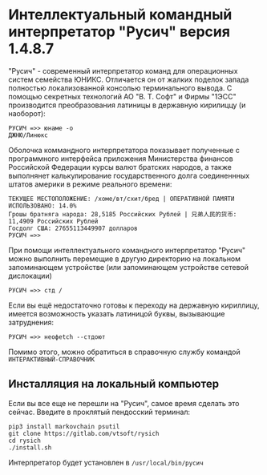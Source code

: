 # Интеллектуальный командный интерпретатор "Русич" версия 1.4.8.7
"Русич" - cовременный интерпретатор команд для операционных систем семейства ЮНИКС. Отличается он от жалких поделок запада полностью локализованной консолью терминального вывода. С помощью секретных технологий АО "В. Т. Софт" и Фирмы "1ЭСС" производится преобразования латиницы в державную кирилиццу (и наоборот):
```
РУСИЧ =>> юнаме -о
ДЖНЮ/Линюкс
```
Оболочка коммандного интерпретатора показывает полученные с программного интерфейса приложения Министерства финансов Российской Федерации курсы валют братских народов, а также выполнянет калькулирование государственного долга соединеннных штатов америки в режиме реального времени:
```
ТЕКУЩЕЕ МЕСТОПОЛОЖЕНИЕ: /хоме/вт/схит/бред | ОПЕРАТИВНОЙ ПАМЯТИ ИСПОЛЬЗОВАНО: 14.0%
Грошы братняга народа: 28,5185 Российских Рублей | 兄弟人民的货币: 11,4909 Российских Рублей
Госдолг США: 27655113449907 долларов
РУСИЧ =>>
```
При помощи интеллектуального командного интерпретатор "Русич" можно выполнить перемещие в другую директорию на локальном запоминающем устройстве (или запоминающем устройстве сетевой дислокации)
```
РУСИЧ =>> стд /
```
Если вы ещё недостаточно готовы к переходу на державную кириллицу, имеется возможность указать латиницой буквы, вызывающие затруднения:
```
РУСИЧ =>> неофеtch --стдоют
```
Помимо этого, можно обратиться в справочную службу командой `ИНТЕРАКТИВНЫЙ-СПРАВОЧНИК`

## Инсталляция на локальный компьютер
Если вы все еще не перешли на "Русич", самое время сделать это сейчас. Введите в проклятый пендосский терминал:
```
pip3 install markovchain psutil
git clone https://gitlab.com/vtsoft/rysich
cd rysich
./install.sh
```

Интерпретатор будет установлен в `/usr/local/bin/русич`